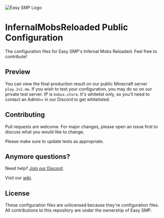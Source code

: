 ![Easy SMP Logo](https://raw.githubusercontent.com/Romvnly-Gaming/2v1.me/master/img/logo.png)

# InfernalMobsReloaded Public Configuration
The configuration files for Easy SMP's Infernal Mobs Reloaded. Feel free to contribute!

## Preview
You can view the final production result on our public Minecraft server `play.2v1.me`. 
If you wish to test your configuration, you may do so on our private test server. IP is `bobux.store`.
It's whitelist only, so you'll need to contact an Admin+ in our Discord to get whitelisted.


## Contributing
Pull requests are welcome. For major changes, please open an issue first to discuss what you would like to change.

Please make sure to update tests as appropriate.

## Anymore questions? 
Need help? [Join our Discord](https://discord.com/invite/U36v7kYTDK).

Visit our [wiki](https://github.com/Romvnly-Gaming/InfernalMobsReloaded/wiki). 

## License
These configuration files are unlicensed because they're configuration files. All contributions to this repository are under the ownership of Easy SMP.
